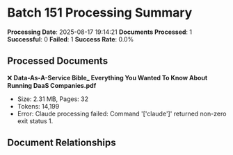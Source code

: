 # Batch 151 Processing Summary

**Processing Date**: 2025-08-17 19:14:21
**Documents Processed**: 1
**Successful**: 0
**Failed**: 1
**Success Rate**: 0.0%

## Processed Documents

❌ **Data-As-A-Service Bible_ Everything You Wanted To Know About Running DaaS Companies.pdf**
   - Size: 2.31 MB, Pages: 32
   - Tokens: 14,199
   - Error: Claude processing failed: Command '['claude']' returned non-zero exit status 1.

## Document Relationships
